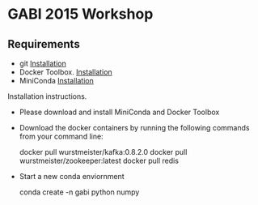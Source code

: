 # GABI 2015 Workshop

## Requirements

- git [Installation](http://git-scm.com/downloads)
- Docker Toolbox. [Installation](https://www.docker.com/toolbox)
- MiniConda [Installation](http://conda.pydata.org/miniconda.html)


Installation instructions. 

- Please download and install MiniConda and Docker Toolbox
- Download the docker containers by running the following commands from your command line:

    docker pull wurstmeister/kafka:0.8.2.0 
    docker pull wurstmeister/zookeeper:latest
    docker pull redis

- Start a new conda enviornment

    conda create -n gabi python numpy
